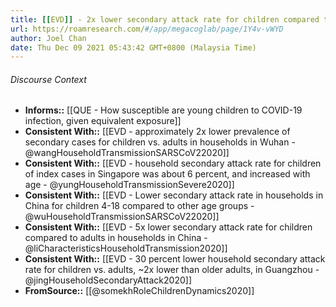 ```yaml
---
title: [[EVD]] - 2x lower secondary attack rate for children compared to adults in exhaustive contact tracing study of 13 families in Central Israel - [[@somekhRoleChildrenDynamics2020]]
url: https://roamresearch.com/#/app/megacoglab/page/1Y4v-vWYD
author: Joel Chan
date: Thu Dec 09 2021 05:43:42 GMT+0800 (Malaysia Time)
---
```




###### Discourse Context

- **Informs::** [[QUE - How susceptible are young children to COVID-19 infection, given equivalent exposure]]
- **Consistent With::** [[EVD - approximately 2x lower prevalence of secondary cases for children vs. adults in households in Wuhan - @wangHouseholdTransmissionSARSCoV22020]]
- **Consistent With::** [[EVD - household secondary attack rate for children of index cases in Singapore was about 6 percent, and increased with age - @yungHouseholdTransmissionSevere2020]]
- **Consistent With::** [[EVD - Lower secondary attack rate in households in China for children 4-18 compared to other age groups - @wuHouseholdTransmissionSARSCoV22020]]
- **Consistent With::** [[EVD - 5x lower secondary attack rate for children compared to adults in households in China - @liCharacteristicsHouseholdTransmission2020]]
- **Consistent With::** [[EVD - 30 percent lower household secondary attack rate for children vs. adults, ~2x lower than older adults, in Guangzhou - @jingHouseholdSecondaryAttack2020]]
- **FromSource::** [[@somekhRoleChildrenDynamics2020]]
